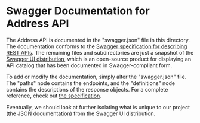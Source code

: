 Swagger Documentation for Address API
=====================================

The Address API is documented in the "swagger.json" file in this directory. The documentation conforms to the [Swagger specification for describing REST APIs](http://swagger.io). The remaining files and subdirectories are just a snapshot of the [Swagger UI distribution](https://github.com/swagger-api/swagger-ui), which is an open-source product for displaying an API catalog that has been documented in Swagger-compliant form.

To add or modify the documentation, simply alter the "swagger.json" file. The "paths" node contains the endpoints, and the "definitions" node contains the descriptions of the response objects. For a complete reference, check out [the specification](http://swagger.io/specification/).

Eventually, we should look at further isolating what is unique to our project (the JSON documentation) from the Swagger UI distribution.
